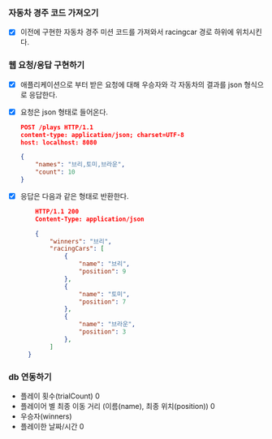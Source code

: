 ### 자동차 경주 코드 가져오기

- [x] 이전에 구현한 자동차 경주 미션 코드를 가져와서 racingcar 경로 하위에 위치시킨다.

### 웹 요청/응답 구현하기

- [x] 애플리케이션으로 부터 받은 요청에 대해 우승자와 각 자동차의 결과를 json 형식으로 응답한다.
- [x] 요청은 json 형태로 들어온다.

    ```json
    POST /plays HTTP/1.1
    content-type: application/json; charset=UTF-8
    host: localhost: 8080
    
    {
        "names": "브리,토미,브라운",
        "count": 10
    }
    ```

- [x] 응답은 다음과 같은 형태로 반환한다.
  ```json
      HTTP/1.1 200
      Content-Type: application/json
  
      {
          "winners": "브리",
          "racingCars": [
              {
                  "name": "브리",
                  "position": 9
              },
              {
                  "name": "토미",
                  "position": 7
              },
              {
                  "name": "브라운",
                  "position": 3
              },
          ]
    }
  ```

### db 연동하기

- 플레이 횟수(trialCount) 0
- 플레이어 별 최종 이동 거리 (이름(name), 최종 위치(position)) 0
- 우승자(winners)
- 플레이한 날짜/시간 0
